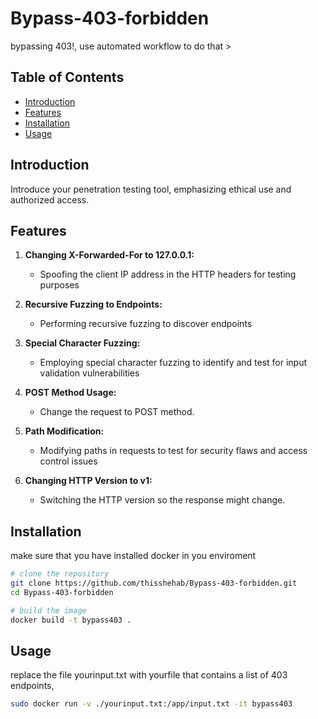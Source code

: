 # Bypass-403-forbidden
bypassing 403!, use automated workflow to do that >
## Table of Contents

- [Introduction](#introduction)
- [Features](#features)
- [Installation](#installation)
- [Usage](#usage)

## Introduction

Introduce your penetration testing tool, emphasizing ethical use and authorized access.

## Features

1. **Changing X-Forwarded-For to 127.0.0.1:**
    - Spoofing the client IP address in the HTTP headers for testing purposes
  
2. **Recursive Fuzzing to Endpoints:**
    - Performing recursive fuzzing to discover endpoints

3. **Special Character Fuzzing:**
    - Employing special character fuzzing to identify and test for input validation vulnerabilities

4. **POST Method Usage:**
    - Change the request to POST method.

5. **Path Modification:**
    - Modifying paths in requests to test for security flaws and access control issues

6. **Changing HTTP Version to v1:**
    - Switching the HTTP version so the response might change.

## Installation

make sure that you have installed docker in you enviroment

```bash
# clone the repository
git clone https://github.com/thisshehab/Bypass-403-forbidden.git
cd Bypass-403-forbidden
```

```bash
# build the image
docker build -t bypass403 .
```
## Usage
replace the file yourinput.txt with yourfile that contains a list of 403 endpoints,

```bash
sudo docker run -v ./yourinput.txt:/app/input.txt -it bypass403
```

